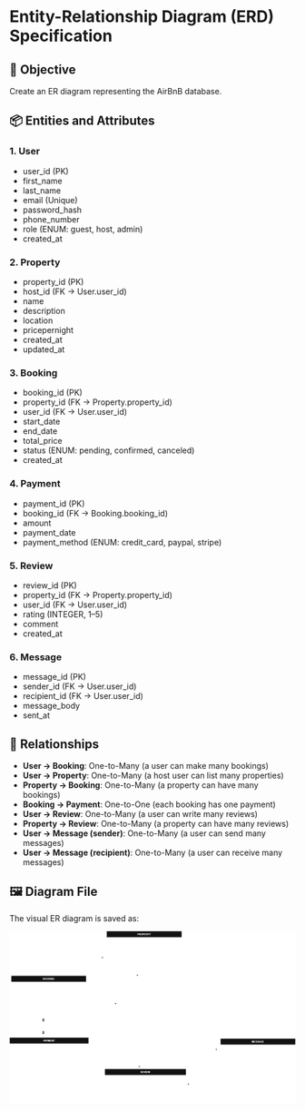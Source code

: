 # Entity-Relationship Diagram (ERD) Specification

## 🎯 Objective
Create an ER diagram representing the AirBnB database.

## 📦 Entities and Attributes

### 1. **User**
- user_id (PK)
- first_name
- last_name
- email (Unique)
- password_hash
- phone_number
- role (ENUM: guest, host, admin)
- created_at

### 2. **Property**
- property_id (PK)
- host_id (FK → User.user_id)
- name
- description
- location
- pricepernight
- created_at
- updated_at

### 3. **Booking**
- booking_id (PK)
- property_id (FK → Property.property_id)
- user_id (FK → User.user_id)
- start_date
- end_date
- total_price
- status (ENUM: pending, confirmed, canceled)
- created_at

### 4. **Payment**
- payment_id (PK)
- booking_id (FK → Booking.booking_id)
- amount
- payment_date
- payment_method (ENUM: credit_card, paypal, stripe)

### 5. **Review**
- review_id (PK)
- property_id (FK → Property.property_id)
- user_id (FK → User.user_id)
- rating (INTEGER, 1–5)
- comment
- created_at

### 6. **Message**
- message_id (PK)
- sender_id (FK → User.user_id)
- recipient_id (FK → User.user_id)
- message_body
- sent_at

## 🔗 Relationships

- **User → Booking**: One-to-Many (a user can make many bookings)
- **User → Property**: One-to-Many (a host user can list many properties)
- **Property → Booking**: One-to-Many (a property can have many bookings)
- **Booking → Payment**: One-to-One (each booking has one payment)
- **User → Review**: One-to-Many (a user can write many reviews)
- **Property → Review**: One-to-Many (a property can have many reviews)
- **User → Message (sender)**: One-to-Many (a user can send many messages)
- **User → Message (recipient)**: One-to-Many (a user can receive many messages)

## 🖼️ Diagram File
The visual ER diagram is saved as:

![ERD](./airbnb_ERD.png)

